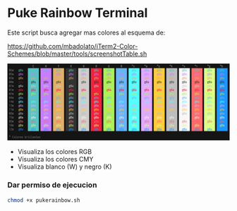 # Puke Rainbow Terminal

Este script busca agregar mas colores al esquema de:

https://github.com/mbadolato/iTerm2-Color-Schemes/blob/master/tools/screenshotTable.sh

<p align="center"><img src="imagen/screenshot_00.png" width="1100"></p>

- Visualiza los colores RGB
- Visualiza los colores CMY
- Visualiza blanco (W) y negro (K)

### Dar permiso de ejecucion
```sh
chmod +x pukerainbow.sh
```
